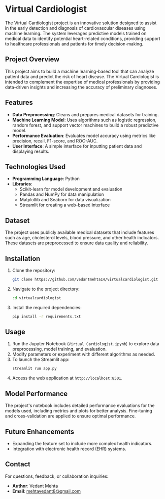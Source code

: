 # Virtual Cardiologist

The Virtual Cardiologist project is an innovative solution designed to assist in the early detection and diagnosis of cardiovascular diseases using machine learning. The system leverages predictive models trained on medical data to identify potential heart-related conditions, providing support to healthcare professionals and patients for timely decision-making.

## Project Overview

This project aims to build a machine learning-based tool that can analyze patient data and predict the risk of heart disease. The Virtual Cardiologist is intended to complement the expertise of medical professionals by providing data-driven insights and increasing the accuracy of preliminary diagnoses.

## Features

- **Data Preprocessing**: Cleans and prepares medical datasets for training.
- **Machine Learning Model**: Uses algorithms such as logistic regression, random forest, and support vector machines to build a robust predictive model.
- **Performance Evaluation**: Evaluates model accuracy using metrics like precision, recall, F1-score, and ROC-AUC.
- **User Interface**: A simple interface for inputting patient data and displaying results.

## Technologies Used

- **Programming Language**: Python
- **Libraries**:
  - Scikit-learn for model development and evaluation
  - Pandas and NumPy for data manipulation
  - Matplotlib and Seaborn for data visualization
  - Streamlit for creating a web-based interface

## Dataset

The project uses publicly available medical datasets that include features such as age, cholesterol levels, blood pressure, and other health indicators. These datasets are preprocessed to ensure data quality and reliability.

## Installation

1. Clone the repository:
    ```bash
    git clone https://github.com/vedantmehta14/virtualcardiologist.git
    ```
2. Navigate to the project directory:
    ```bash
    cd virtualcardiologist
    ```
3. Install the required dependencies:
    ```bash
    pip install -r requirements.txt
    ```

## Usage

1. Run the Jupyter Notebook (`Virtual Cardiologist.ipynb`) to explore data preprocessing, model training, and evaluation.
2. Modify parameters or experiment with different algorithms as needed.
3. To launch the Streamlit app:
    ```bash
    streamlit run app.py
    ```
4. Access the web application at `http://localhost:8501`.

## Model Performance

The project's notebook includes detailed performance evaluations for the models used, including metrics and plots for better analysis. Fine-tuning and cross-validation are applied to ensure optimal performance.

## Future Enhancements

- Expanding the feature set to include more complex health indicators.
- Integration with electronic health record (EHR) systems.

## Contact

For questions, feedback, or collaboration inquiries:
- **Author**: Vedant Mehta
- **Email**: mehtavedant8@gmail.com

